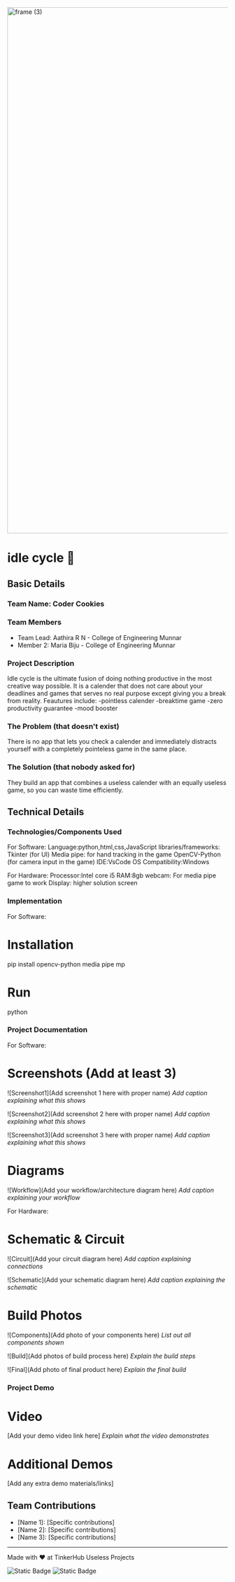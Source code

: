 <img width="3188" height="1202" alt="frame (3)" src="https://github.com/user-attachments/assets/517ad8e9-ad22-457d-9538-a9e62d137cd7" />


# idle cycle 🎯


## Basic Details
### Team Name: Coder Cookies


### Team Members
- Team Lead: Aathira R N - College of Engineering Munnar
- Member 2: Maria Biju - College of Engineering Munnar


### Project Description
Idle cycle is the ultimate fusion of doing nothing productive in the most creative way possible. It is a calender that does not care about your deadlines and games that serves no real purpose except giving you a break from reality.
Feautures include:
-pointless calender
-breaktime game
-zero productivity guarantee
-mood booster

### The Problem (that doesn't exist)
There is no app that lets you check a calender and immediately distracts yourself with a completely pointeless game in the same place.

### The Solution (that nobody asked for)
They build an app that combines a useless calender with an equally useless game, so you can waste time efficiently.

## Technical Details
### Technologies/Components Used
For Software:
Language:python,html,css,JavaScript
libraries/frameworks: Tkinter (for UI)
Media pipe: for hand tracking in the game 
OpenCV-Python (for camera input in the game)
IDE:VsCode
OS Compatibility:Windows

For Hardware:
Processor:Intel core i5
RAM:8gb
webcam: For media pipe game to work
Display: higher solution screen

### Implementation
For Software:
# Installation
pip install opencv-python
media pipe mp


# Run
python 

### Project Documentation
For Software:

# Screenshots (Add at least 3)
![Screenshot1](Add screenshot 1 here with proper name)
*Add caption explaining what this shows*

![Screenshot2](Add screenshot 2 here with proper name)
*Add caption explaining what this shows*

![Screenshot3](Add screenshot 3 here with proper name)
*Add caption explaining what this shows*

# Diagrams
![Workflow](Add your workflow/architecture diagram here)
*Add caption explaining your workflow*

For Hardware:

# Schematic & Circuit
![Circuit](Add your circuit diagram here)
*Add caption explaining connections*

![Schematic](Add your schematic diagram here)
*Add caption explaining the schematic*

# Build Photos
![Components](Add photo of your components here)
*List out all components shown*

![Build](Add photos of build process here)
*Explain the build steps*

![Final](Add photo of final product here)
*Explain the final build*

### Project Demo
# Video
[Add your demo video link here]
*Explain what the video demonstrates*

# Additional Demos
[Add any extra demo materials/links]

## Team Contributions
- [Name 1]: [Specific contributions]
- [Name 2]: [Specific contributions]
- [Name 3]: [Specific contributions]

---
Made with ❤️ at TinkerHub Useless Projects 

![Static Badge](https://img.shields.io/badge/TinkerHub-24?color=%23000000&link=https%3A%2F%2Fwww.tinkerhub.org%2F)
![Static Badge](https://img.shields.io/badge/UselessProjects--25-25?link=https%3A%2F%2Fwww.tinkerhub.org%2Fevents%2FQ2Q1TQKX6Q%2FUseless%2520Projects)



